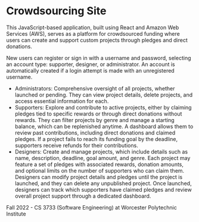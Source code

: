 # Crowdsourcing Site
This JavaScript-based application, built using React and Amazon Web Services (AWS), serves as a platform for crowdsourced funding where users can create and support custom projects through pledges and direct donations.

New users can register or sign in with a username and password, selecting an account type: supporter, designer, or administrator. An account is automatically created if a login attempt is made with an unregistered username.
* Administrators: Comprehensive oversight of all projects, whether launched or pending. They can view project details, delete projects, and access essential information for each.
* Supporters: Explore and contribute to active projects, either by claiming pledges tied to specific rewards or through direct donations without rewards. They can filter projects by genre and manage a starting balance, which can be replenished anytime. A dashboard allows them to review past contributions, including direct donations and claimed pledges. If a project fails to reach its funding goal by the deadline, supporters receive refunds for their contributions.
* Designers: Create and manage projects, which include details such as name, description, deadline, goal amount, and genre. Each project may feature a set of pledges with associated rewards, donation amounts, and optional limits on the number of supporters who can claim them. Designers can modify project details and pledges until the project is launched, and they can delete any unpublished project. Once launched, designers can track which supporters have claimed pledges and review overall project support through a dedicated dashboard.

Fall 2022 - CS 3733 (Software Engineering) at Worcester Polytechnic Institute
